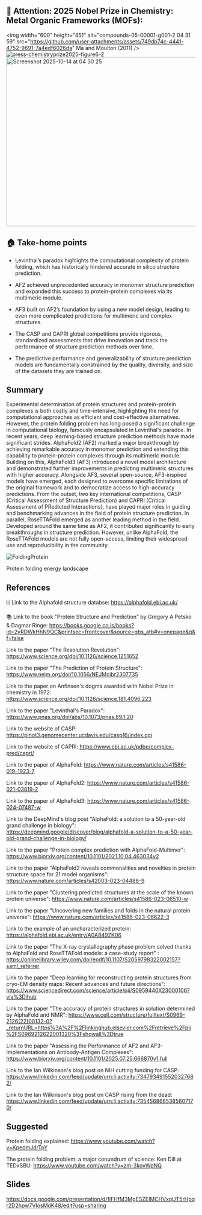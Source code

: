 ## 🏅 Attention: 2025 Nobel Prize in Chemistry: Metal Organic Frameworks (MOFs):

<img width="600" height="451" alt="compounds-05-00001-g001-2 04 31 59" src="https://github.com/user-attachments/assets/749db74c-4441-4752-9691-7a4edf6026da" Ma and Moulton (2011) />   ![press-chemistryprize2025-figure6-2](https://github.com/user-attachments/assets/470c4e8a-2ded-4adf-acb1-61bc05993e10) <img width="531" height="448" alt="Screenshot 2025-10-14 at 04 30 25" src="https://github.com/user-attachments/assets/a6a4275a-bfd0-4198-8f8a-f129f06402f4" />



## 🏠 Take-home points
- Levinthal’s paradox highlights the computational complexity of protein folding, which has historically hindered accurate in silico structure prediction.

- AF2 achieved unprecedented accuracy in monomer structure prediction and expanded this success to protein-protein complexes via its multimeric module.

- AF3 built on AF2’s foundation by using a new model design, leading to even more complicated predictions for multimeric and complex structures.

- The CASP and CAPRI global competitions provide rigorous, standardized assessments that drive innovation and track the performance of structure prediction methods over time.

- The predictive performance and generalizability of structure prediction models are fundamentally constrained by the quality, diversity, and size of the datasets they are trained on.
  
## Summary
Experimental determination of protein structures and protein-protein complexes is both costly and time-intensive, highlighting the need for computational approaches as efficient and cost-effective alternatives. However, the protein folding problem has long posed a significant challenge in computational biology, famously encapsulated in Levinthal's paradox. In recent years, deep learning-based structure prediction methods have made significant strides. AlphaFold2 (AF2) marked a major breakthrough by achieving remarkable accuracy in monomer prediction and extending this capability to protein-protein complexes through its multimeric module. Building on this, AlphaFold3 (AF3) introduced a novel model architecture and demonstrated further improvements in predicting multimeric structures with higher accuracy. Alongside AF3, several open-source, AF3-inspired models have emerged, each designed to overcome specific limitations of the original framework and to democratize access to high-accuracy predictions. From the outset, two key international competitions, CASP (Critical Assessment of Structure Prediction) and CAPRI (Critical Assessment of PRedicted Interactions), have played major roles in guiding and benchmarking advances in the field of protein structure prediction. In parallel, RoseTTAFold emerged as another leading method in the field. Developed around the same time as AF2, it contributed significantly to early breakthroughs in structure prediction. However, unlike AlphaFold, the RoseTTAFold models are not fully open-access, limiting their widespread use and reproducibility in the community. 

![FoldingProtein](https://github.com/user-attachments/assets/d7198a94-92e4-48ec-9754-b5e5f0f14959)

Protein folding energy landscape

## References

🗄️ Link to the Alphafold structure databse: https://alphafold.ebi.ac.uk/

📚 Link to the book "Protein Structure and Prediction" by Gregory A Petsko & Dagmar Ringe: https://books.google.co.ls/books?id=2yRDWkHhN9QC&printsec=frontcover&source=gbs_atb#v=onepage&q&f=false

Link to the paper "The Resolution Revolution": https://www.science.org/doi/10.1126/science.1251652

Link to the paper "The Prediction of Protein Structure": https://www.nejm.org/doi/10.1056/NEJMcibr2307735

Link to the paper on Anfinsen's dogma awarded with Nobel Prize in chemistry in 1972: https://www.science.org/doi/10.1126/science.181.4096.223

Link to the paper "Levinthal's Paradox": https://www.pnas.org/doi/abs/10.1073/pnas.89.1.20

Link to the website of CASP: https://pinot3.genomecenter.ucdavis.edu/casp16/index.cgi

Link to the website of CAPRI: https://www.ebi.ac.uk/pdbe/complex-pred/capri/

Link to the paper of AlphaFold: https://www.nature.com/articles/s41586-019-1923-7

Link to the paper of AlphaFold2: https://www.nature.com/articles/s41586-021-03819-2

Link to the paper of AlphaFold3: https://www.nature.com/articles/s41586-024-07487-w

Link to the DeepMind's blog post "AlphaFold: a solution to a 50-year-old grand challenge in biology": https://deepmind.google/discover/blog/alphafold-a-solution-to-a-50-year-old-grand-challenge-in-biology/

Link to the paper "Protein complex prediction with AlphaFold-Multimer": https://www.biorxiv.org/content/10.1101/2021.10.04.463034v2

Link to the paper "AlphaFold2 reveals commonalities and novelties in protein structure space for 21 model organisms": https://www.nature.com/articles/s42003-023-04488-9

Link to the paper "Clustering predicted structures at the scale of the known protein universe": https://www.nature.com/articles/s41586-023-06510-w

Link to the paper "Uncovering new families and folds in the natural protein universe": https://www.nature.com/articles/s41586-023-06622-3

Link to the example of an uncharacterized protein: https://alphafold.ebi.ac.uk/entry/A0A849ZK06

Link to the paper "The X-ray crystallography phase problem solved thanks to AlphaFold and RoseTTAFold models: a case-study report" : https://onlinelibrary.wiley.com/doi/epdf/10.1107/S2059798322002157?saml_referrer

Link to the paper "Deep learning for reconstructing protein structures from cryo-EM density maps: Recent advances and future directions": https://www.sciencedirect.com/science/article/pii/S0959440X23000106?via%3Dihub

Link to the paper "The accuracy of protein structures in solution determined by AlphaFold and NMR": https://www.cell.com/structure/fulltext/S0969-2126(22)00132-0?_returnURL=https%3A%2F%2Flinkinghub.elsevier.com%2Fretrieve%2Fpii%2FS0969212622001320%3Fshowall%3Dtrue

Link to the paper "Assessing the Performance of AF2 and AF3-Implementations on Antibody-Antigen Complexes": https://www.biorxiv.org/content/10.1101/2025.07.25.666870v1.full

Link to the Ian Wilkinson's blog post on NIH cutting funding for CASP: https://www.linkedin.com/feed/update/urn:li:activity:7347934915520327682/

Link to the Ian Wilkinson's blog post on CASP rising from the dead: https://www.linkedin.com/feed/update/urn:li:activity:7354568665385607170/

## Suggested

Protein folding explained: https://www.youtube.com/watch?v=KpedmJdrTpY

The protein folding problem: a major conundrum of science: Ken Dill at TEDxSBU: https://www.youtube.com/watch?v=zm-3kovWpNQ

## Slides

https://docs.google.com/presentation/d/1lFHfM3MgESZElMCHVxqUT5rHpqr2D2hpw7VIosMdK48/edit?usp=sharing






